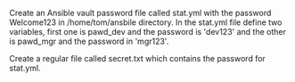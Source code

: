 Create an Ansible vault password file called stat.yml with the password Welcome123 in /home/tom/ansbile directory. In the stat.yml file define two variables, first one is pawd_dev and the password is 'dev123' and the other is pawd_mgr and the password in 'mgr123'.

Create a regular file called secret.txt which contains the password for stat.yml.
